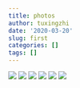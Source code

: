 ```yaml
---
title: photos
author: tuxingzhi
date: '2020-03-20'
slug: first
categories: []
tags: []
---
```

![](/post/2020-04-21-first_files/3F4A9DEA3D46EE62480B552412385EE5.jpg)
![](/post/2020-04-21-first_files/19F3ECD347FD5DF7C6C1F73D20122AD4.jpg)
![](/post/2020-04-21-first_files/1581515752859.jpeg)
![](/post/2020-04-21-first_files/1581515787078.jpeg)
![](/post/2020-03-20-photos_files/9FFF7E2CC3BB779143D08CFA5D6FC7AD.png)
![](/post/2020-03-20-photos_files/AAB7FD3B247A4A5E2825ED72A3934684.png)

